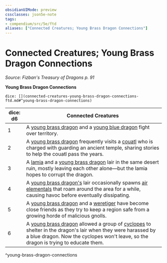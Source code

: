 ```yaml
---
obsidianUIMode: preview
cssclasses: json5e-note
tags:
- compendium/src/5e/ftd
aliases: ["Connected Creatures; Young Brass Dragon Connections"]
---
```

# Connected Creatures; Young Brass Dragon Connections
*Source: Fizban's Treasury of Dragons p. 91* 

**Young Brass Dragon Connections**

`dice: [](connected-creatures-young-brass-dragon-connections-ftd.md#^young-brass-dragon-connections)`

| dice: d6 | Connected Creatures |
|----------|---------------------|
| 1 | A [young brass dragon](2-Mechanics/CLI/bestiary/dragon/young-brass-dragon.md) and a [young blue dragon](2-Mechanics/CLI/bestiary/dragon/young-blue-dragon.md) fight over territory. |
| 2 | A [young brass dragon](2-Mechanics/CLI/bestiary/dragon/young-brass-dragon.md) frequently visits a [couatl](2-Mechanics/CLI/bestiary/celestial/couatl.md) who is charged with guarding an ancient temple, sharing stories to help the couatl pass the years. |
| 3 | A [lamia](2-Mechanics/CLI/bestiary/monstrosity/lamia.md) and a [young brass dragon](2-Mechanics/CLI/bestiary/dragon/young-brass-dragon.md) lair in the same desert ruin, mostly leaving each other alone—but the lamia hopes to corrupt the dragon. |
| 4 | A [young brass dragon's](2-Mechanics/CLI/bestiary/dragon/young-brass-dragon.md) lair occasionally spawns [air elementals](2-Mechanics/CLI/bestiary/elemental/air-elemental.md) that roam around the area for a while, causing havoc before eventually dissipating. |
| 5 | A [young brass dragon](2-Mechanics/CLI/bestiary/dragon/young-brass-dragon.md) and a [weretiger](2-Mechanics/CLI/bestiary/humanoid/weretiger.md) have become close friends as they try to keep a region safe from a growing horde of malicious gnolls. |
| 6 | A [young brass dragon](2-Mechanics/CLI/bestiary/dragon/young-brass-dragon.md) allowed a group of [cyclopes](2-Mechanics/CLI/bestiary/giant/cyclops.md) to shelter in the dragon's lair when they were harassed by a blue dragon. Now the cyclopes won't leave, so the dragon is trying to educate them. |
^young-brass-dragon-connections